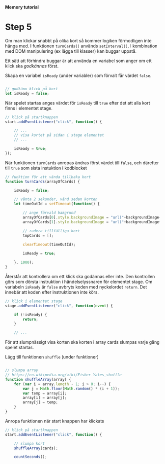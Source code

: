 **Memory tutorial**

# Step 5

Om man klickar snabbt på olika kort så kommer logiken förmodligen inte hänga med. I funktionen `turnCards()` används `setInterval()`.
I kombination med DOM manipulering (ex lägga till klasser) kan buggar uppstå.

Ett sätt att förhindra buggar är att använda en variabel som anger om ett klick ska *godkännas* först.

Skapa en variabel `isReady` (under variabler) som förvalt får värdet `false`.

```js

// godkänn klick på kort 
let isReady = false;

```

När spelet startas anges värdet för `isReady` till `true` efter det att alla kort finns i elementet stage.

```js
// klick på startknappen
start.addEventListener("click", function() {

    // ...
    // visa kortet på sidan i stage elementet
    // ...

    isReady = true;
});

```

När funktionen `turnCards` anropas ändras först värdet till `false`, och därefter till `true` som sista instuktion i kodblocket

```js
// funktion för att vända tillbaka kort
function turnCards(arrayOfCards) {

    isReady = false;

    // vänta 2 sekunder, vänd sedan korten
    let timeOutId = setTimeout(function() {

        // ange förvald bakgrund
        arrayOfCards[0].style.backgroundImage = "url("+backgroundImage+")";
        arrayOfCards[1].style.backgroundImage = "url("+backgroundImage+")";

        // radera tillfälliga kort 
        tmpCards = [];

        clearTimeout(timeOutId);
        
        isReady = true;

    }, 1000);
}
```

   
Återstår att kontrollera om ett klick ska godännas eller inte. Den kontrollen görs som dörsta instruktion i händelselyssnaren för elementet stage.
Om variabeln `isReady` är `false` avbryts koden med nyckelordet `return`. Det innebär att koden efter instruktionen inte körs.

```js
// klick i elementet stage
stage.addEventListener("click", function(event) {

    if (!isReady) {
        return;
    }

    // ...

```


För att slumpnässigt visa korten ska korten i array cards slumpas varje gång spelet startas.

Lägg till funktionen `shuffle` (under funktioner)

```js

// slumpa array
// https://en.wikipedia.org/wiki/Fisher-Yates_shuffle
function shuffleArray(array) {
    for (var i = array.length - 1; i > 0; i--) {
        var j = Math.floor(Math.random() * (i + 1));
        var temp = array[i];
        array[i] = array[j];
        array[j] = temp;
    }
}
```

Anropa funktionen när start knappen har klickats

```js
// klick på startknappen
start.addEventListener("click", function() {

    // slumpa kort
    shuffleArray(cards);

    countSeconds();

```